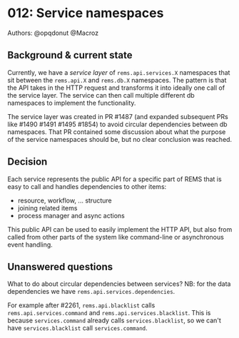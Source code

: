 # 012: Service namespaces

Authors: @opqdonut @Macroz

## Background & current state

Currently, we have a _service layer_ of `rems.api.services.X`
namespaces that sit between the `rems.api.X` and `rems.db.X`
namespaces. The pattern is that the API takes in the HTTP request and transforms 
it into ideally one call of the service layer. The service can then call multiple 
different db namespaces to implement the functionality.

The service layer was created in PR #1487 (and expanded subsequent PRs
like #1490 #1491 #1495 #1854) to avoid circular dependencies between
db namespaces. That PR contained some discussion about what the
purpose of the service namespaces should be, but no clear conclusion
was reached.

## Decision

Each service represents the public API for a specific part of REMS that is easy to call
and handles dependencies to other items:
- resource, workflow, ... structure
- joining related items
- process manager and async actions

This public API can be used to easily implement the HTTP API, 
but also from called from other parts of the system 
like command-line or asynchronous event handling.

## Unanswered questions

What to do about circular dependencies between services? 
NB: for the data dependencies we have `rems.api.services.dependencies`.

For example after #2261, `rems.api.blacklist` calls
`rems.api.services.command` and `rems.api.services.blacklist`. This is
because `services.command` already calls `services.blacklist`, so we
can't have `services.blacklist` call `services.command`.
